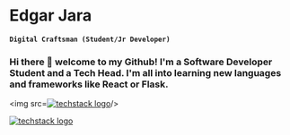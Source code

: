 # Edgar Jara

**`Digital Craftsman (Student/Jr Developer)`**

### Hi there 👋 welcome to my Github! I'm a Software Developer Student and a Tech Head. I'm all into learning new languages and frameworks like React or Flask.

<img src=[![techstack logo](https://readme-components.vercel.app/api?component=logo&fill=black&logo=react&animation=spin&svgfill=15d8fe)](https://github.com/harish-sethuraman/readme-components)/>

[![techstack logo](https://readme-components.vercel.app/api?component=logo&fill=black&logo=javascript&svgfill=f6df1c)](https://github.com/harish-sethuraman/readme-components)



<!--
**jarahernandez/jarahernandez** is a ✨ _special_ ✨ repository because its `README.md` (this file) appears on your GitHub profile.

Here are some ideas to get you started:

- 🔭 I’m currently working on ...
- 🌱 I’m currently learning ...
- 👯 I’m looking to collaborate on ...
- 🤔 I’m looking for help with ...
- 💬 Ask me about ...
- 📫 How to reach me: ...
- 😄 Pronouns: ...
- ⚡ Fun fact: ...
-->
